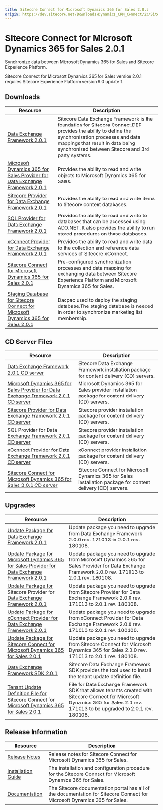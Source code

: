 ```yaml
---
title: Sitecore Connect for Microsoft Dynamics 365 for Sales 2.0.1
origin: https://dev.sitecore.net/Downloads/Dynamics_CRM_Connect/2x/Sitecore_Connect_for_Microsoft_Dynamics_365_for_Sales_201.aspx
---
```


# Sitecore Connect for Microsoft Dynamics 365 for Sales 2.0.1

Synchronize data between Microsoft Dynamics 365 for Sales and Sitecore Experience Platform.

  <Alert variant='warning' mb={4}>
    <AlertIcon />
    Sitecore Connect for Microsoft Dynamics 365 for Sales version 2.0.1 requires Sitecore Experience Platform version 9.0 update 1.
  </Alert>
  

## Downloads

 | Resource | Description |
 | --- | --- |
 | [Data Exchange Framework 2.0.1](https://sitecoredev.azureedge.net/~/media/D21CE3B580B840DF923075A23BD885D0.ashx?date=20180109T170636) | Sitecore Data Exchange Framework is the foundation for Sitecore Connect.DEF provides the ability to define the synchronization processes and data mappings that result in data being synchronized between Sitecore and 3rd party systems. |
 | [Microsoft Dynamics 365 for Sales Provider for Data Exchange Framework 2.0.1](https://sitecoredev.azureedge.net/~/media/819FB4C75CC74A8C984C343BEF7B53F1.ashx?date=20180109T170649) | Provides the ability to read and write objects to Microsoft Dynamics 365 for Sales. |
 | [Sitecore Provider for Data Exchange Framework 2.0.1](https://sitecoredev.azureedge.net/~/media/B5811653A95D4660943BE9A1C029B5A5.ashx?date=20180109T170703) | Provides the ability to read and write items to Sitecore content databases. |
 | [SQL Provider for Data Exchange Framework 2.0.1](https://sitecoredev.azureedge.net/~/media/60F6A50BF67441588E0AD86FB8310052.ashx?date=20180109T170722) | Provides the ability to read and write to databases that can be accessed using ADO.NET. It also provides the ability to run stored procedures on those databases. |
 | [xConnect Provider for Data Exchange Framework 2.0.1](https://sitecoredev.azureedge.net/~/media/890CAA76228B4F6283B68A1C6EE395CF.ashx?date=20180109T170736) | Provides the ability to read and write data to the collection and reference data services of Sitecore xConnect. |
 | [Sitecore Connect for Microsoft Dynamics 365 for Sales 2.0.1](https://sitecoredev.azureedge.net/~/media/ADBAF4CC6736499EBA0EBA6A9767D825.ashx?date=20180109T170622) | Pre-configured synchronization processes and data mapping for exchanging data between Sitecore Experience Platform and Microsoft Dynamics 365 for Sales. |
 | [Staging Database for Sitecore Connect for Microsoft Dynamics 365 for Sales 2.0.1](https://sitecoredev.azureedge.net/~/media/08122E44094D466C806DFF4CCB14B0EB.ashx?date=20180109T170606) | Dacpac used to deploy the staging database.The staging database is needed in order to synchronize marketing list membership. |

## CD Server Files

 | Resource | Description |
 | --- | --- |
 | [Data Exchange Framework 2.0.1 CD server](https://sitecoredev.azureedge.net/~/media/A46DDCC0718F429C981B0803909F38C1.ashx?date=20180109T170803) | Sitecore Data Exchange Framework installation package for content delivery (CD) servers. |
 | [Microsoft Dynamics 365 for Sales Provider for Data Exchange Framework 2.0.1 CD server](https://sitecoredev.azureedge.net/~/media/62D0066C039C44A7985FCCC2A7AC8272.ashx?date=20180109T170815) | Microsoft Dynamics 365 for Sales provider installation package for content delivery (CD) servers. |
 | [Sitecore Provider for Data Exchange Framework 2.0.1 CD server](https://sitecoredev.azureedge.net/~/media/F3799EAA7D5D40DAA60F86E8B4A9D084.ashx?date=20180109T170832) | Sitecore provider installation package for content delivery (CD) servers. |
 | [SQL Provider for Data Exchange Framework 2.0.1 CD server](https://sitecoredev.azureedge.net/~/media/861917EC4C3E41EE82C5E225E3C2C876.ashx?date=20180109T170846) | Sitecore provider installation package for content delivery (CD) servers. |
 | [xConnect Provider for Data Exchange Framework 2.0.1 CD server](https://sitecoredev.azureedge.net/~/media/1958CE977A4347FA939693C8BE080D5A.ashx?date=20180109T170856) | xConnect provider installation package for content delivery (CD) servers. |
 | [Sitecore Connect for Microsoft Dynamics 365 for Sales 2.0.1 CD server](https://sitecoredev.azureedge.net/~/media/E794C82E62C442628A46A22D73824D1A.ashx?date=20180109T170752) | Sitecore Connect for Microsoft Dynamics 365 for Sales installation package for content delivery (CD) servers. |

## Upgrades

 | Resource | Description |
 | --- | --- |
 | [Update Package for Data Exchange Framework 2.0.1](https://sitecoredev.azureedge.net/~/media/7229C6CC8121487F8B166188FE27B6E5.ashx?date=20180109T170922) | Update package you need to upgrade from Data Exchange Framework 2.0.0 rev. 171013 to 2.0.1 rev. 180108. |
 | [Update Package for Microsoft Dynamics 365 for Sales Provider for Data Exchange Framework 2.0.1](https://sitecoredev.azureedge.net/~/media/6301A903ED1B4C0F9D24613F73EB88C3.ashx?date=20180109T170939) | Update package you need to upgrade from Microsoft Dynamics 365 for Sales Provider for Data Exchange Framework 2.0.0 rev. 171013 to 2.0.1 rev. 180108. |
 | [Update Package for Sitecore Provider for Data Exchange Framework 2.0.1](https://sitecoredev.azureedge.net/~/media/B1280024BC53475789EC8B11EB7DE36D.ashx?date=20180109T170950) | Update package you need to upgrade from Sitecore Provider for Data Exchange Framework 2.0.0 rev. 171013 to 2.0.1 rev. 180108. |
 | [Update Package for xConnect Provider for Data Exchange Framework 2.0.1](https://sitecoredev.azureedge.net/~/media/7EF53D681EFB40B59C1246B6B2D072B0.ashx?date=20180109T171013) | Update package you need to upgrade from xConnect Provider for Data Exchange Framework 2.0.0 rev. 171013 to 2.0.1 rev. 180108. |
 | [Update Package for Sitecore Connect for Microsoft Dynamics 365 for Sales 2.0.1](https://sitecoredev.azureedge.net/~/media/16277AE41A4A4EBEB7D109A7D045637F.ashx?date=20180109T170911) | Update package you need to upgrade from Sitecore Connect for Microsoft Dynamics 365 for Sales 2.0.0 rev. 171013 to 2.0.1 rev. 180108. |
 | [Data Exchange Framework SDK 2.0.1](https://sitecoredev.azureedge.net/~/media/4C168D540C8F41F98F79D55D672C0C7C.ashx?date=20180109T221509) | Sitecore Data Exchange Framework SDK provides the tool used to install the tenant update definition file. |
 | [Tenant Update Definition File for Sitecore Connect for Microsoft Dynamics 365 for Sales 2.0.1](https://sitecoredev.azureedge.net/~/media/D098EA7BB2914C0AA6E6F5D93EAED5FF.ashx?date=20180109T171003) | File for Data Exchange Framework SDK that allows tenants created with Sitecore Connect for Microsoft Dynamics 365 for Sales 2.0 rev. 171013 to be upgraded to 2.0.1 rev. 180108. |

## Release Information

 | Resource | Description |
 | --- | --- |
 | [Release Notes](/downloads/Dynamics%20CRM%20Connect/2x/Sitecore%20Connect%20for%20Microsoft%20Dynamics%20365%20for%20Sales%20201/Release%20Notes) | Release notes for Sitecore Connect for Microsoft Dynamics 365 for Sales. |
 | [Installation Guide](https://sitecoredev.azureedge.net/~/media/4A57DF5AC4D44ABD941A9A722B9B3859.ashx?date=20200724T124908) | The installation and configuration procedure for the Sitecore Connect for Microsoft Dynamics 365 for Sales. |
 | [Documentation](https://doc.sitecore.com/developers/91/connectors/index.html) | The Sitecore documentation portal has all of the documentation for Sitecore Connect for Microsoft Dynamics 365 for Sales. |